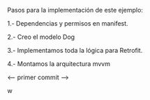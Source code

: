 Pasos para la implementación de este ejemplo:


1.- Dependencias y permisos en manifest. 

2.- Creo el modelo Dog

3.- Implementamos toda la lógica para Retrofit.

4.- Montamos la arquitectura mvvm

<-- primer commit -->

w
